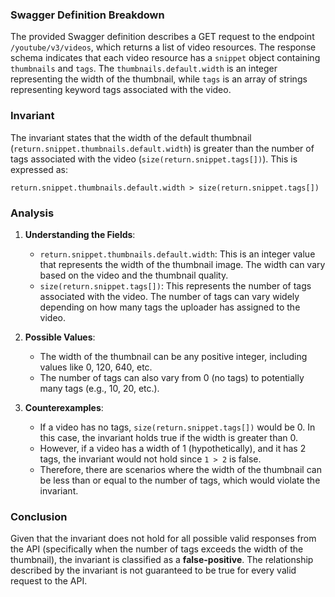 ### Swagger Definition Breakdown
The provided Swagger definition describes a GET request to the endpoint `/youtube/v3/videos`, which returns a list of video resources. The response schema indicates that each video resource has a `snippet` object containing `thumbnails` and `tags`. The `thumbnails.default.width` is an integer representing the width of the thumbnail, while `tags` is an array of strings representing keyword tags associated with the video.

### Invariant
The invariant states that the width of the default thumbnail (`return.snippet.thumbnails.default.width`) is greater than the number of tags associated with the video (`size(return.snippet.tags[])`). This is expressed as:

`return.snippet.thumbnails.default.width > size(return.snippet.tags[])`

### Analysis
1. **Understanding the Fields**:
   - `return.snippet.thumbnails.default.width`: This is an integer value that represents the width of the thumbnail image. The width can vary based on the video and the thumbnail quality.
   - `size(return.snippet.tags[])`: This represents the number of tags associated with the video. The number of tags can vary widely depending on how many tags the uploader has assigned to the video.

2. **Possible Values**:
   - The width of the thumbnail can be any positive integer, including values like 0, 120, 640, etc.
   - The number of tags can also vary from 0 (no tags) to potentially many tags (e.g., 10, 20, etc.).

3. **Counterexamples**:
   - If a video has no tags, `size(return.snippet.tags[])` would be 0. In this case, the invariant holds true if the width is greater than 0.
   - However, if a video has a width of 1 (hypothetically), and it has 2 tags, the invariant would not hold since `1 > 2` is false.
   - Therefore, there are scenarios where the width of the thumbnail can be less than or equal to the number of tags, which would violate the invariant.

### Conclusion
Given that the invariant does not hold for all possible valid responses from the API (specifically when the number of tags exceeds the width of the thumbnail), the invariant is classified as a **false-positive**. The relationship described by the invariant is not guaranteed to be true for every valid request to the API.
